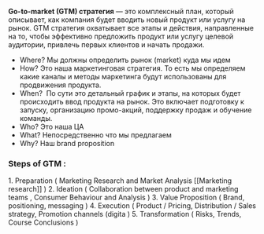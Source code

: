 **Go-to-market (GTM) стратегия** — это комплексный план, который описывает, как компания будет вводить новый продукт или услугу на рынок. GTM стратегия охватывает все этапы и действия, направленные на то, чтобы эффективно предложить продукт или услугу целевой аудитории, привлечь первых клиентов и начать продажи.

- Where? Мы должны определить рынок (market) куда мы идем 
- How?  Это наша маркетинговая стратегия. То есть мы определяем какие каналы и методы маркетинга будут использованы для продвижения продукта.
- When?  По сути это детальный график и этапы, на которых будет происходить ввод продукта на рынок. Это включает подготовку к запуску, организацию промо-акций, поддержку продаж и обучение команды.
- Who? Это наша ЦА 
- What? Непосредственно что мы предлагаем
- Why? Наш brand proposition 

<h3>Steps of GTM :</h3> 
1. Preparation ( Marketing Research and Market Analysis [[Marketing research]] )
2. Ideation ( Collaboration between product and marketing teams ,  Consumer Behaviour and Analysis )
3. Value Proposition ( Brand, positioning, messaging )
4. Execution ( Product / Pricing, Distribution / Sales strategy, Promotion channels (digita )
5. Transformation ( Risks, Trends, Course Conclusions )

